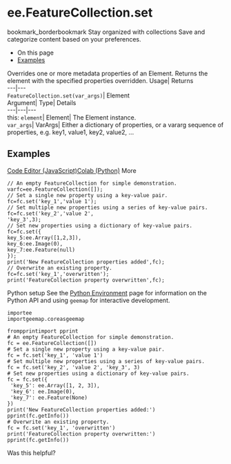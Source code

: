  
#  ee.FeatureCollection.set 
bookmark_borderbookmark Stay organized with collections  Save and categorize content based on your preferences.
  * On this page
  * [Examples](https://developers.google.com/earth-engine/apidocs/ee-featurecollection-set#examples)


Overrides one or more metadata properties of an Element. 
Returns the element with the specified properties overridden.
Usage| Returns  
---|---  
`FeatureCollection.set(var_args)`| Element  
Argument| Type| Details  
---|---|---  
this: `element`| Element| The Element instance.  
`var_args`| VarArgs| Either a dictionary of properties, or a vararg sequence of properties, e.g. key1, value1, key2, value2, ...  
## Examples
[Code Editor (JavaScript)](https://developers.google.com/earth-engine/apidocs/ee-featurecollection-set#code-editor-javascript-sample)[Colab (Python)](https://developers.google.com/earth-engine/apidocs/ee-featurecollection-set#colab-python-sample) More
```
// An empty FeatureCollection for simple demonstration.
varfc=ee.FeatureCollection([]);
// Set a single new property using a key-value pair.
fc=fc.set('key_1','value 1');
// Set multiple new properties using a series of key-value pairs.
fc=fc.set('key_2','value 2',
'key_3',3);
// Set new properties using a dictionary of key-value pairs.
fc=fc.set({
key_5:ee.Array([1,2,3]),
key_6:ee.Image(0),
key_7:ee.Feature(null)
});
print('New FeatureCollection properties added',fc);
// Overwrite an existing property.
fc=fc.set('key_1','overwritten');
print('FeatureCollection property overwritten',fc);
```
Python setup
See the [ Python Environment](https://developers.google.com/earth-engine/guides/python_install) page for information on the Python API and using `geemap` for interactive development.
```
importee
importgeemap.coreasgeemap
```
```
frompprintimport pprint
# An empty FeatureCollection for simple demonstration.
fc = ee.FeatureCollection([])
# Set a single new property using a key-value pair.
fc = fc.set('key_1', 'value 1')
# Set multiple new properties using a series of key-value pairs.
fc = fc.set('key_2', 'value 2', 'key_3', 3)
# Set new properties using a dictionary of key-value pairs.
fc = fc.set({
 'key_5': ee.Array([1, 2, 3]),
 'key_6': ee.Image(0),
 'key_7': ee.Feature(None)
})
print('New FeatureCollection properties added:')
pprint(fc.getInfo())
# Overwrite an existing property.
fc = fc.set('key_1', 'overwritten')
print('FeatureCollection property overwritten:')
pprint(fc.getInfo())
```

Was this helpful?
